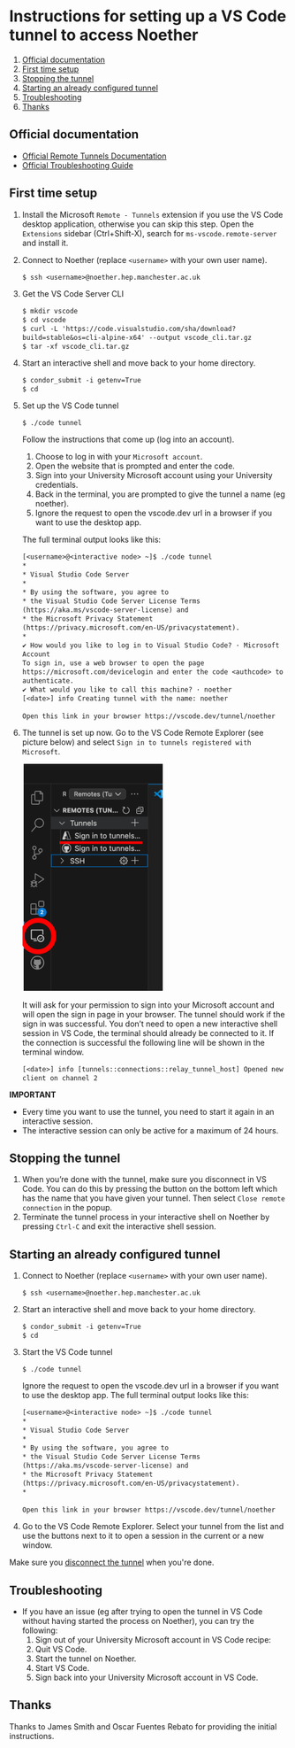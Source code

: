 # Instructions for setting up a VS Code tunnel to access Noether

1. [Official documentation](#official-documentation)
1. [First time setup](#first-time-setup)
1. [Stopping the tunnel](#stopping-the-tunnel)
1. [Starting an already configured tunnel](#starting-an-already-configured-tunnel)
1. [Troubleshooting](#troubleshooting)
1. [Thanks](#thanks)

## Official documentation

- [Official Remote Tunnels Documentation](https://code.visualstudio.com/docs/remote/tunnels)
- [Official Troubleshooting Guide](https://code.visualstudio.com/docs/remote/troubleshooting)

## First time setup
1. Install the Microsoft `Remote - Tunnels` extension if you use the VS Code desktop application, otherwise you can skip this step.
   Open the `Extensions` sidebar (Ctrl+Shift-X), search for `ms-vscode.remote-server` and install it.
1. Connect to Noether (replace `<username>` with your own user name).
   ```shell
   $ ssh <username>@noether.hep.manchester.ac.uk
   ```
1. Get the VS Code Server CLI
   ```shell
   $ mkdir vscode
   $ cd vscode
   $ curl -L 'https://code.visualstudio.com/sha/download?build=stable&os=cli-alpine-x64' --output vscode_cli.tar.gz
   $ tar -xf vscode_cli.tar.gz
   ```
1. Start an interactive shell and move back to your home directory.
   ```shell
   $ condor_submit -i getenv=True
   $ cd
   ```
1. Set up the VS Code tunnel
   ```shell
   $ ./code tunnel
   ```
   Follow the instructions that come up (log into an account).

   1. Choose to log in with your `Microsoft account`.
   1. Open the website that is prompted and enter the code.
   1. Sign into your University Microsoft account using your University credentials.
   1. Back in the terminal, you are prompted to give the tunnel a name (eg noether).
   1. Ignore the request to open the vscode.dev url in a browser if you want to use the desktop app.

   The full terminal output looks like this:
   ```shell
   [<username>@<interactive node> ~]$ ./code tunnel
   *
   * Visual Studio Code Server
   *
   * By using the software, you agree to
   * the Visual Studio Code Server License Terms (https://aka.ms/vscode-server-license) and
   * the Microsoft Privacy Statement (https://privacy.microsoft.com/en-US/privacystatement).
   *
   ✔ How would you like to log in to Visual Studio Code? · Microsoft Account
   To sign in, use a web browser to open the page https://microsoft.com/devicelogin and enter the code <authcode> to authenticate.
   ✔ What would you like to call this machine? · noether
   [<date>] info Creating tunnel with the name: noether

   Open this link in your browser https://vscode.dev/tunnel/noether
   ```
1. The tunnel is set up now.
   Go to the VS Code Remote Explorer (see picture below) and select `Sign in to tunnels registered with Microsoft`.

   ![Remote Explorer](images/vscode_remote_explorer.png)

   It will ask for your permission to sign into your Microsoft account and will open the sign in page in your browser.
   The tunnel should work if the sign in was successful.
   You don’t need to open a new interactive shell session in VS Code, the terminal should already be connected to it.
   If the connection is successful the following line will be shown in the terminal window.
   ```
   [<date>] info [tunnels::connections::relay_tunnel_host] Opened new client on channel 2
   ```
**IMPORTANT**
- Every time you want to use the tunnel, you need to start it again in an interactive session.
- The interactive session can only be active for a maximum of 24 hours.

## Stopping the tunnel
1. When you’re done with the tunnel, make sure you disconnect in VS Code.
   You can do this by pressing the button on the bottom left which has the name that you have given your tunnel.
   Then select `Close remote connection` in the popup.
1. Terminate the tunnel process in your interactive shell on Noether by pressing `Ctrl-C` and exit the interactive shell session.

## Starting an already configured tunnel

1. Connect to Noether (replace `<username>` with your own user name).
   ```shell
   $ ssh <username>@noether.hep.manchester.ac.uk
   ```
1. Start an interactive shell and move back to your home directory.
   ```shell
   $ condor_submit -i getenv=True
   $ cd
   ```
1. Start the VS Code tunnel
   ```shell
   $ ./code tunnel
   ```
   Ignore the request to open the vscode.dev url in a browser if you want to use the desktop app.
   The full terminal output looks like this:
   ```shell
   [<username>@<interactive node> ~]$ ./code tunnel
   *
   * Visual Studio Code Server
   *
   * By using the software, you agree to
   * the Visual Studio Code Server License Terms (https://aka.ms/vscode-server-license) and
   * the Microsoft Privacy Statement (https://privacy.microsoft.com/en-US/privacystatement).
   *

   Open this link in your browser https://vscode.dev/tunnel/noether
   ```
1. Go to the VS Code Remote Explorer.
   Select your tunnel from the list and use the buttons next to it to open a session in the current or a new window.

Make sure you [disconnect the tunnel](#stopping-the-tunnel) when you're done.

## Troubleshooting

- If you have an issue (eg after trying to open the tunnel in VS Code without having started the process on Noether), you can try the following:
  1. Sign out of your University Microsoft account in VS Code recipe:
  1. Quit VS Code.
  1. Start the tunnel on Noether.
  1. Start VS Code.
  1. Sign back into your University Microsoft account in VS Code.

## Thanks

Thanks to James Smith and Oscar Fuentes Rebato for providing the initial instructions.
